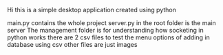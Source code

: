 Hi this is a simple desktop application created using python

main.py contains the whole project
server.py in the root folder is the main server
The management folder is for understanding how socketing in python works
there are 2 csv files to test the menu options of adding in database using csv
other files are just images
